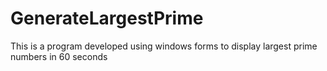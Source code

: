 # GenerateLargestPrime
This is a program developed using windows forms  to display largest prime numbers in 60 seconds

